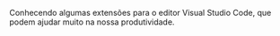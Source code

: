 Conhecendo algumas extensões para o editor Visual Studio Code, que podem ajudar muito na nossa produtividade.